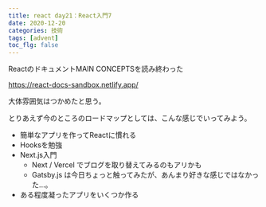 ```yaml
---
title: react day21：React入門7
date: 2020-12-20
categories: 技術
tags: [advent]
toc_flg: false
---
```


ReactのドキュメントMAIN CONCEPTSを読み終わった

https://react-docs-sandbox.netlify.app/

大体雰囲気はつかめたと思う。

とりあえず今のところのロードマップとしては、こんな感じでいってみよう。

- 簡単なアプリを作ってReactに慣れる
- Hooksを勉強
- Next.js入門
  - Next / Vercel でブログを取り替えてみるのもアリかも
  - Gatsby.js は今日ちょっと触ってみたが、あんまり好きな感じではなかった...。
- ある程度凝ったアプリをいくつか作る